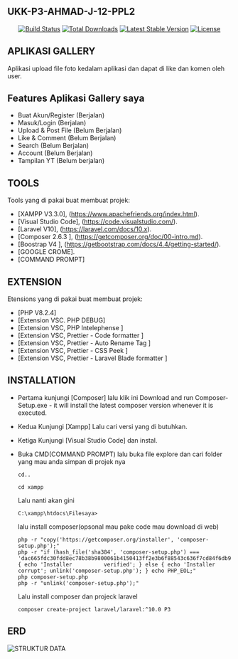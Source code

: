 
## UKK-P3-AHMAD-J-12-PPL2
<p align="center">
<a href="https://github.com/laravel/framework/actions"><img src="https://github.com/laravel/framework/workflows/tests/badge.svg" alt="Build Status"></a>
<a href="https://packagist.org/packages/laravel/framework"><img src="https://img.shields.io/packagist/dt/laravel/framework" alt="Total Downloads"></a>
<a href="https://packagist.org/packages/laravel/framework"><img src="https://img.shields.io/packagist/v/laravel/framework" alt="Latest Stable Version"></a>
<a href="https://packagist.org/packages/laravel/framework"><img src="https://img.shields.io/packagist/l/laravel/framework" alt="License"></a>
</p>

## APLIKASI GALLERY
Aplikasi upload file foto kedalam aplikasi dan dapat di like dan komen oleh user.

## Features Aplikasi Gallery saya
- Buat Akun/Register (Berjalan)
- Masuk/Login (Berjalan)
- Upload & Post File (Belum Berjalan)
- Like & Comment (Belum Berjalan)
- Search (Belum Berjalan)
- Account (Belum Berjalan)
- Tampilan YT (Belum berjalan)

## TOOLS
Tools yang di pakai buat membuat projek:
- [XAMPP V3.3.0], (https://www.apachefriends.org/index.html).
- [Visual Studio Code], (https://code.visualstudio.com/).
- [Laravel V10], (https://laravel.com/docs/10.x).
- [Composer 2.6.3 ], (https://getcomposer.org/doc/00-intro.md).
- [Boostrap V4 ], (https://getbootstrap.com/docs/4.4/getting-started/).
- [GOOGLE CROME].
- [COMMAND PROMPT]

## EXTENSION
Etensions yang di pakai buat membuat projek:
- [PHP V8.2.4]
- [Extension VSC. PHP DEBUG]
- [Extension VSC, PHP Intelephense ]
- [Extension VSC, Prettier - Code formatter ]
- [Extension VSC, Prettier - Auto Rename Tag ]
- [Extension VSC, Prettier - CSS Peek ]
- [Extension VSC, Prettier - Laravel Blade formatter ]

## INSTALLATION
- Pertama kunjungi [Composer] lalu klik ini Download and run Composer-Setup.exe - it will install the latest composer version whenever it is executed.
- Kedua Kunjungi [Xampp] Lalu cari versi yang di butuhkan.
- Ketiga Kunjungi [Visual Studio Code] dan instal.
- Buka CMD(COMMAND PROMPT) lalu buka file explore dan cari folder yang mau anda simpan di projek nya
  ```
  cd..
  ```
  ```
  cd xampp
  ```
  Lalu nanti akan gini
  ```
  C:\xampp\htdocs\Filesaya>
  ```
  lalu install composer(opsonal mau pake code mau download di web)
  ```
  php -r "copy('https://getcomposer.org/installer', 'composer-setup.php');"
  php -r "if (hash_file('sha384', 'composer-setup.php') === 'dac665fdc30fdd8ec78b38b9800061b4150413ff2e3b6f88543c636f7cd84f6db9189d43a81e5503cda447da73c7e5b6') { echo 'Installer          verified'; } else { echo 'Installer corrupt'; unlink('composer-setup.php'); } echo PHP_EOL;"
  php composer-setup.php
  php -r "unlink('composer-setup.php');"
  ```
  
  Lalu install composer dan projeck laravel
  ```
  composer create-project laravel/laravel:^10.0 P3
  ```

## ERD
![STRUKTUR DATA](![image](https://github.com/keittabd/UKK-P3-AHMAD-J-12-PPL2/assets/141903287/441b934d-9a1c-4701-9ffa-c07008e38d16)
)



